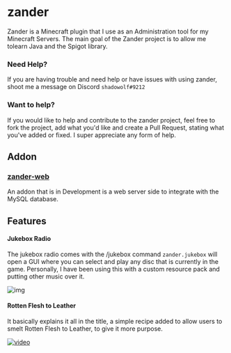 # zander
Zander is a Minecraft plugin that I use as an Administration tool for my Minecraft Servers.
The main goal of the Zander project is to allow me tolearn Java and the Spigot library.

### Need Help?
If you are having trouble and need help or have issues with using zander, shoot me a message on Discord `shadowolf#9212`

### Want to help?
If you would like to help and contribute to the zander project, feel free to fork the project, add what you'd like and create a Pull Request, stating what you've added or fixed.
I super appreciate any form of help.

## Addon
### [zander-web](https://github.com/shadowolfyt/zander-web)
An addon that is in Development is a web server side to integrate with the MySQL database.

## Features
#### Jukebox Radio
The jukebox radio comes with the /jukebox command `zander.jukebox` will open a GUI where you can select and play any disc that is currently in the game. Personally, I have been using this with a custom resource pack and putting other music over it.

![img](https://i.gyazo.com/42eb80721eff5f8889078f4ec567f175.png)

#### Rotten Flesh to Leather
It basically explains it all in the title, a simple recipe added to allow users to smelt Rotten Flesh to Leather, to give it more purpose.

[![video](https://i.gyazo.com/69202523a46fd45fc2685d25d9a8c09a.png)](https://i.gyazo.com/0eea23fc0a9348e6d18e1b4347095bec.mp4)
